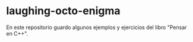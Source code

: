 # laughing-octo-enigma
En este repositorio guardo algunos ejemplos y ejercicios del libro "Pensar en C++".
